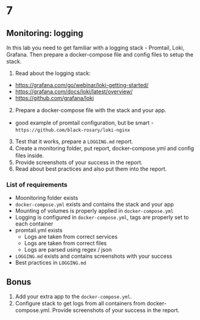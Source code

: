 # 7

## Monitoring: logging

In this lab you need to get familiar with a logging stack - Promtail, Loki, Grafana. Then prepare a
docker-compose ﬁle and conﬁg ﬁles to setup the stack.

1. Read about the logging stack:

* https://grafana.com/go/webinar/loki-getting-started/
* https://grafana.com/docs/loki/latest/overview/
* https://github.com/grafana/loki

2. Prepare a docker-compose ﬁle with the stack and your app.

* good example of promtail conﬁguration, but be smart - `https://github.com/black-rosary/loki-nginx`

3. Test that it works, prepare a `LOGGING.md` report.
4. Create a monitoring folder, put report, docker-compose.yml and conﬁg ﬁles inside.
5. Provide screenshots of your success in the report.
6. Read about best practices and also put them into the report.

### List of requirements

* Moonitoring folder exists
* `docker-compose.yml` exists and contains the stack and your app
* Mounting of volumes is properly applied in `docker-compose.yml`
* Logging is configured in `docker-compose.yml`, tags are properly set to each container
* promtail.yml exists
    * Logs are taken from correct services
    * Logs are taken from correct files
    * Logs are parsed using regex / json
* `LOGGING.md` exists and contains screenshots with your success
* Best practices in `LOGGING.md`


## Bonus

1. Add your extra app to the `docker-compose.yml`.
2. Conﬁgure stack to get logs from all containers from docker-compose.yml. Provide
screenshots of your success in the report.